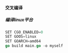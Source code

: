 #### 交叉编译
##### 编译linux平台
```go
SET CGO_ENABLED=0
SET GOOS=linux
SET GOARCH=amd64
go build main.go -o myself
```

